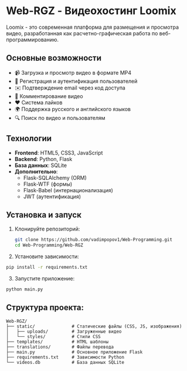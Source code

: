 # Web-RGZ - Видеохостинг Loomix

Loomix - это современная платформа для размещения и просмотра видео, разработанная как расчетно-графическая работа по веб-программированию.

## Основные возможности

- 📹 Загрузка и просмотр видео в формате MP4
- 🔐 Регистрация и аутентификация пользователей
- ✉️ Подтверждение email через код доступа
- 💬 Комментирование видео
- ❤️ Система лайков
- 🌍 Поддержка русского и английского языков
- 🔍 Поиск по видео и пользователям

## Технологии

- **Frontend**: HTML5, CSS3, JavaScript
- **Backend**: Python, Flask
- **База данных**: SQLite
- **Дополнительно**: 
  - Flask-SQLAlchemy (ORM)
  - Flask-WTF (формы)
  - Flask-Babel (интернационализация)
  - JWT (аутентификация)

## Установка и запуск

1. Клонируйте репозиторий:
   ```bash
   git clone https://github.com/vadimpopov1/Web-Programming.git
   cd Web-Programming/Web-RGZ
   ```
2. Установите зависимости:
  ```bash
  pip install -r requirements.txt
  ```
3. Запустите приложение:
  ```bash
  python main.py
  ```
## Структура проекта:
    Web-RGZ/
    ├── static/              # Статические файлы (CSS, JS, изображения)
    │   ├── uploads/         # Загруженные видео
    │   └── styles/          # Стили CSS
    ├── templates/           # HTML шаблоны
    ├── translations/        # Файлы перевода
    ├── main.py              # Основное приложение Flask
    ├── requirements.txt     # Зависимости Python
    └── videos.db            # База данных SQLite

